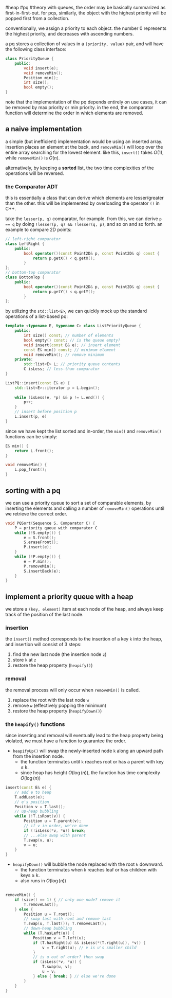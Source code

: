#heap #pq #theory
with queues, the order may be basically summarized as first-in-first-out. for pqs, similarly, the object with the highest priority will be popped first from a collection. 

conventionally, we assign a priority to each object. the number 0 represents the highest priority, and decreases with ascending numbers. 

a pq stores a collection of values in a `(priority, value)` pair, and will have the following class interface: 

```cpp
class PriorityQueue {
	public: 
		void insert(e); 
		void removeMin(); 
		Position min(); 
		int size(); 
		bool empty();
}
```

note that the implementation of the pq depends entirely on use cases, it can be removed by max priority or min priority. in the end, the comparator function will determine the order in which elements are removed.

## a naive implementation
a simple (but inefficient) implementation would be using an inserted array. insertion places an element at the back, and `removeMin()` will loop over the entire array searching for the lowest element. like this, `insert()` takes $O(1)$, while `removeMin()` is $O(n)$.

alternatively, by keeping a **sorted** list, the two time complexities of the operations will be reversed.

### the Comparator ADT
this is essentially a class that can derive which elements are lesser/greater than the other. this will be implemented by overloading the operator `()` in C++. 

take the `lesser(p, q)` comparator, for example. from this, we can derive `p == q` by doing `!lesser(p, q) && !lesser(q, p)`, and so on and so forth. an example to compare 2D points: 

```cpp
// left-right comparator  
class LeftRight {  
	public:  
		bool operator()(const Point2D& p, const Point2D& q) const {  
			return p.getX() < q.getX();  
		}  
};  
// bottom-top comparator  
class BottomTop {  
	public:  
		bool operator()(const Point2D& p, const Point2D& q) const {  
			return p.getY() < q.getY();  
		}  
};
```

by utilizing the `std::list<E>`, we can quickly mock up the standard operations of a list-based pq: 

```cpp
template <typename E, typename C> class ListPriorityQueue {  
	public:  
		int size() const; // number of elements  
		bool empty() const; // is the queue empty?  
		void insert(const E& e); // insert element  
		const E& min() const; // minimum element  
		void removeMin(); // remove minimum  
	private:  
		std::list<E> L; // priority queue contents  
		C isLess; // less-than comparator  
}
```

```cpp
ListPQ::insert(const E& e) {
	std::list<E>::iterator p = L.begin(); 
	
	while (isLess(e, *p) && p != L.end()) {
		p++; 
	}
	// insert before position p
	L.insert(p, e)
}
```

since we have kept the list sorted and in-order, the `min()` and `removeMin()` functions can be simply: 

```cpp
E& min() {
	return L.front();
}

void removeMin() {
	L.pop_front(); 
}
```

## sorting with a pq
we can use a priority queue to sort a set of comparable elements, by inserting the elements and calling a number of `removeMin()` operations until we retrieve the correct order. 

```cpp
void PQSort(Sequence S, Comparator C) {  
	P = priority queue with comparator C  
	while (!S.empty()) {  
		e = S.front();  
		S.eraseFront();  
		P.insert(e);  
	}  
	while (!P.empty()) {  
		e = P.min();  
		P.removeMin();  
		S.insertBack(e);  
	}
}
```

## implement a priority queue with a heap
we store a `(key, element)` item at each node of the heap, and always keep track of the position of the last node. 

### insertion
the `insert()` method corresponds to the insertion of a key `k` into the heap, and insertion will consist of 3 steps: 
1. find the new last node (the insertion node `z`)
2. store `k` at `z`
3. restore the heap property (`heapify()`)

### removal
the removal process will only occur when `removeMin()` is called.
1. replace the root with the last node `w`
2. remove `w` (effectively popping the minimum)
3. restore the heap property (`heapifyDown()`)

### the `heapify()` functions
since inserting and removal will eventually lead to the heap property being violated, we must have a function to guarantee the order. 
- `heapifyUp()` will swap the newly-inserted node `k` along an upward path from the insertion node. 
	- the function terminates until `k` reaches root or has a parent with key $\leq$ k.
	- since heap has height $O(\log(n))$, the function has time complexity $O(\log(n))$

```cpp
insert(const E& e) {  
	// add e to heap  
	T.addLast(e);  
	// e's position  
	Position v = T.last();  
	// up-heap bubbling  
	while (!T.isRoot(v)) {  
		Position u = T.parent(v);  
		// if v in order, we're done  
		if (!isLess(*v, *u)) break;  
		// ...else swap with parent  
		T.swap(v, u);  
		v = u;  
	}  
}
```

- `heapifyDown()` will bubble the node replaced with the root `k` downward.
	- the function terminates when `k` reaches leaf or has children with keys $\geq$ k.
	- also runs in $O(\log(n))$

```cpp
  
removeMin() {  
	if (size() == 1) { // only one node? remove it  
		T.removeLast();  
	} else {  
		Position u = T.root();  
		// swap last with root and remove last  
		T.swap(u, T.last()); T.removeLast();  
		// down-heap bubbling  
		while (T.hasLeft(u)) {  
			Position v = T.left(u);  
			if (T.hasRight(u) && isLess(*(T.right(u)), *v)) {  
				v = T.right(u); // v is u's smaller child  
			}  
			// is u out of order? then swap  
			if (isLess(*v, *u)) {  
				T.swap(u, v);  
				u = v;  
			} else { break; } // else we're done  
		}  
	}  
}
```

